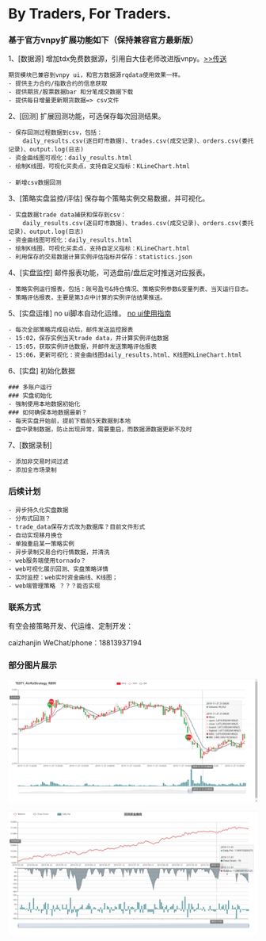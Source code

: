 # By Traders, For Traders.
### 基于官方vnpy扩展功能如下（保持兼容官方最新版）
1、[数据源] 增加tdx免费数据源，引用自大佳老师改进版vnpy。[>>传送](https://github.com/msincenselee/vnpy)
``` 
期货模块已兼容到vnpy ui，和官方数据源rqdata使用效果一样。
- 提供主力合约/指数合约的信息获取
- 提供期货/股票数据bar 和分笔成交数据下载
- 提供每日增量更新期货数据=> csv文件
```
2、[回测] 扩展回测功能，可选保存每次回测结果。
``` 
- 保存回测过程数据到csv，包括：
    daily_results.csv(逐日盯市数据)、trades.csv(成交记录)、orders.csv(委托记录)、output.log(日志)
- 资金曲线图可视化：daily_results.html
- 绘制K线图，可视化买卖点，支持自定义指标：KLineChart.html

- 新增csv数据回测
```
3、[策略实盘监控/评估] 保存每个策略实例交易数据，并可视化。
``` 
- 实盘数据trade data捕获和保存到csv：
    daily_results.csv(逐日盯市数据)、trades.csv(成交记录)、orders.csv(委托记录)、output.log(日志)
- 资金曲线图可视化：daily_results.html
- 绘制K线图，可视化买卖点，支持自定义指标：KLineChart.html
- 利用保存的交易数据计算实例评估指标并保存：statistics.json
```
4、[实盘监控] 邮件报表功能，可选盘前/盘后定时推送对应报表。
``` 
- 策略实例运行报表，包括：账号盈亏&持仓情况、策略实例参数&变量列表、当天运行日志。
- 策略评估报表，主要是第3点中计算的实例评估结果推送。
```
5、[实盘运维] no ui脚本自动化运维。 [no ui使用指南](./vnpy_pro/docs/noui_guide.md)
``` 
- 每次全部策略完成启动后，邮件发送监控报表
- 15:02，保存实例当天trade data，并计算实例评估数据
- 15:05，获取实例评估数据，并邮件发送策略评估报表
- 15:06，更新可视化：资金曲线图daily_results.html、K线图KLineChart.html
```
6、[实盘] 初始化数据
``` 
### 多账户运行
### 实盘初始化
- 强制使用本地数据初始化
### 如何确保本地数据最新？
- 每天实盘开始前，提前下载前5天数据到本地
- 盘中录制数据，防止出现异常，需要重启，而数据源数据更新不及时
```
7、[数据录制]
``` 
- 添加非交易时间过滤
- 添加全市场录制
``` 

### 后续计划
``` 
- 异步持久化实盘数据
- 分布式回测？
- trade_data保存方式改为数据库？目前文件形式
- 自动实现移月换仓
- 单独重启某一策略实例
- 异步录制交易合约行情数据，并清洗
- web服务端使用tornado？
- web可视化展示回测、实盘策略详情
- 实时监控：web实时资金曲线、K线图；
- web端管理策略 ？？？能否实现
```

### 联系方式
有空会接策略开发、代运维、定制开发：

caizhanjin WeChat/phone：18813937194

### 部分图片展示
![K线图](./vnpy_pro/docs/barchat.png)

![资金曲线图](./vnpy_pro/docs/capital.png)
